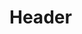 <!-- TITLE: Purebred Lynx -->
<!-- SUBTITLE: Calls a trained purebred lynx to aid you in battle. -->

# Header